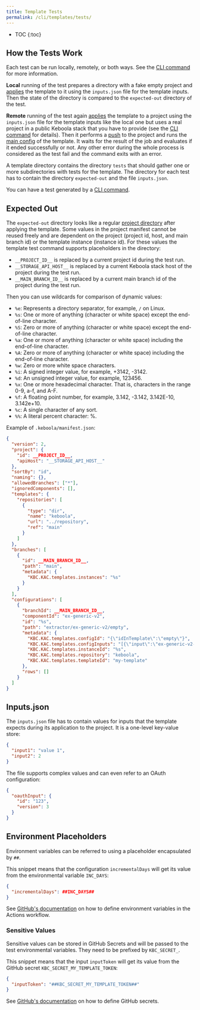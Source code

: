 ```yaml
---
title: Template Tests
permalink: /cli/templates/tests/
---
```


* TOC
{:toc}

## How the Tests Work

Each test can be run locally, remotely, or both ways. See the [CLI command](/cli/commands/template/test/run/) for more information.

**Local** running of the test prepares a directory with a fake empty project and [applies](/cli/commands/local/template/use/) 
the template to it using the `inputs.json` file for the template inputs. Then the state of the directory is compared 
to the `expected-out` directory of the test.

**Remote** running of the test again [applies](/cli/commands/local/template/use/) the template to a project 
using the `inputs.json` file for the template inputs like the local one but uses a real project in a public Keboola stack 
that you have to provide (see the [CLI command](/cli/commands/template/test/run/) for details). Then it performs a
[push](/cli/commands/sync/push/) to the project and runs the [main config](/cli/templates/structure/#manifest) of the template.
It waits for the result of the job and evaluates if it ended successfully or not. Any other error during the whole process
is considered as the test fail and the command exits with an error.

A template directory contains the directory `tests` that should gather one or more subdirectories with tests for the template.
The directory for each test has to contain the directory `expected-out` and the file `inputs.json`. 

You can have a test generated by a [CLI command](/cli/commands/template/test/create/). 

## Expected Out

The `expected-out` directory looks like a regular [project directory](/cli/structure/) after applying the template. 
Some values in the project manifest cannot be reused freely and are dependent on the project 
(project id, host, and main branch id) or the template instance (instance id). For these values the template test command
supports placeholders in the directory:

- `__PROJECT_ID__` is replaced by a current project id during the test run.
- `__STORAGE_API_HOST__` is replaced by a current Keboola stack host of the project during the test run.
- `__MAIN_BRANCH_ID__` is replaced by a current main branch id of the project during the test run.

Then you can use wildcards for comparison of dynamic values:

- `%e`: Represents a directory separator, for example, `/` on Linux.
- `%s`: One or more of anything (character or white space) except the end-of-line character.
- `%S`: Zero or more of anything (character or white space) except the end-of-line character.
- `%a`: One or more of anything (character or white space) including the end-of-line character.
- `%A`: Zero or more of anything (character or white space) including the end-of-line character.
- `%w`: Zero or more white space characters.
- `%i`: A signed integer value, for example, +3142, -3142.
- `%d`: An unsigned integer value, for example, 123456.
- `%x`: One or more hexadecimal character. That is, characters in the range 0-9, a-f, and A-F.
- `%f`: A floating point number, for example, 3.142, -3.142, 3.142E-10, 3.142e+10.
- `%c`: A single character of any sort.
- `%%`: A literal percent character: %.

Example of `.keboola/manifest.json`:

```json
{
  "version": 2,
  "project": {
    "id": __PROJECT_ID__,
    "apiHost": "__STORAGE_API_HOST__"
  },
  "sortBy": "id",
  "naming": {},
  "allowedBranches": ["*"],
  "ignoredComponents": [],
  "templates": {
    "repositories": [
      {
        "type": "dir",
        "name": "keboola",
        "url": "../repository",
        "ref": "main"
      }
    ]
  },
  "branches": [
    {
      "id": __MAIN_BRANCH_ID__,
      "path": "main",
      "metadata": {
        "KBC.KAC.templates.instances": "%s"
      }
    }
  ],
  "configurations": [
    {
      "branchId": __MAIN_BRANCH_ID__,
      "componentId": "ex-generic-v2",
      "id": "%s",
      "path": "extractor/ex-generic-v2/empty",
      "metadata": {
        "KBC.KAC.templates.configId": "{\"idInTemplate\":\"empty\"}",
        "KBC.KAC.templates.configInputs": "[{\"input\":\"ex-generic-v2-oauth\",\"key\":\"authorization.oauth_api\"},{\"input\":\"ex-generic-v2-api-base-url\",\"key\":\"parameters.api.baseUrl\"}]",
        "KBC.KAC.templates.instanceId": "%s",
        "KBC.KAC.templates.repository": "keboola",
        "KBC.KAC.templates.templateId": "my-template"
      },
      "rows": []
    }
  ]
}

```

## Inputs.json

The `inputs.json` file has to contain values for inputs that the template expects during its application to the project.
It is a one-level key-value store:

```json
{
  "input1": "value 1",
  "input2": 2
}
```

The file supports complex values and can even refer to an OAuth configuration:

```json
{
  "oauthInput": {
    "id": "123",
    "version": 3
  }
}
```

## Environment Placeholders

Environment variables can be referred to using a placeholder encapsulated by `##`.

This snippet means that the configuration `incrementalDays` will get its value from the environmental variable `INC_DAYS`:

```json
{
  "incrementalDays": ##INC_DAYS##
}
```

See [GitHub's documentation](https://docs.github.com/en/actions/learn-github-actions/environment-variables) on how to define environment variables in the Actions workflow.


### Sensitive Values

Sensitive values can be stored in GitHub Secrets and will be passed to the test environmental variables. They need to be prefixed by `KBC_SECRET_`. 

This snippet means that the input `inputToken` will get its value from the GitHub secret `KBC_SECRET_MY_TEMPLATE_TOKEN`:

```json
{
  "inputToken": "##KBC_SECRET_MY_TEMPLATE_TOKEN##"
}
```

See [GitHub's documentation](https://docs.github.com/en/actions/security-guides/encrypted-secrets#creating-encrypted-secrets-for-a-repository) on how to define GitHub secrets.
